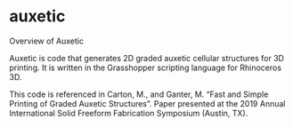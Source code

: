 # auxetic

Overview of Auxetic

Auxetic is code that generates 2D graded auxetic cellular structures for 3D printing. It is written in the Grasshopper scripting language for Rhinoceros 3D. 

This code is referenced in Carton, M., and Ganter, M. “Fast and Simple Printing of Graded Auxetic Structures”. Paper presented at the 2019 Annual International Solid Freeform Fabrication Symposium (Austin, TX).

